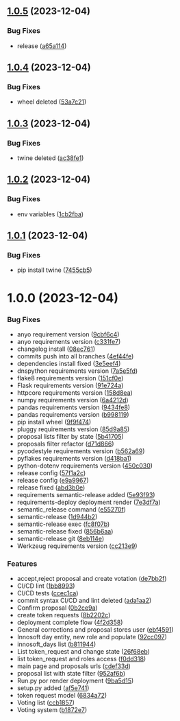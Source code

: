 ## [1.0.5](https://github.com/motero2k/programaze/compare/v1.0.4...v1.0.5) (2023-12-04)


### Bug Fixes

* release ([a65a114](https://github.com/motero2k/programaze/commit/a65a114cfc7d8f415c3c68459560eeb41befa3ec))

## [1.0.4](https://github.com/motero2k/programaze/compare/v1.0.3...v1.0.4) (2023-12-04)


### Bug Fixes

* wheel deleted ([53a7c21](https://github.com/motero2k/programaze/commit/53a7c21c4cea6aab0fac4dc0fa9a5c5f3369e2ea))

## [1.0.3](https://github.com/motero2k/programaze/compare/v1.0.2...v1.0.3) (2023-12-04)


### Bug Fixes

* twine deleted ([ac38fe1](https://github.com/motero2k/programaze/commit/ac38fe1d3a055d36cddf789b838e5d39e96c81ad))

## [1.0.2](https://github.com/motero2k/programaze/compare/v1.0.1...v1.0.2) (2023-12-04)


### Bug Fixes

* env variables ([1cb2fba](https://github.com/motero2k/programaze/commit/1cb2fba68d7472082e8329aa522a54551d714ff7))

## [1.0.1](https://github.com/motero2k/programaze/compare/v1.0.0...v1.0.1) (2023-12-04)


### Bug Fixes

* pip install twine ([7455cb5](https://github.com/motero2k/programaze/commit/7455cb58270587f3036b89d0fa77994bd3bde7e3))

# 1.0.0 (2023-12-04)


### Bug Fixes

* anyo requirement version ([9cbf6c4](https://github.com/motero2k/programaze/commit/9cbf6c404f8b42743b9f2fbc9f7f381a2f556192))
* anyo requirements version ([c331fe7](https://github.com/motero2k/programaze/commit/c331fe78757a810d3af27be8aa6212dcf1e61f88))
* changelog install ([08ec761](https://github.com/motero2k/programaze/commit/08ec761b285a8d761e146f3515a588bad0f017ae))
* commits push into all branches ([4ef44fe](https://github.com/motero2k/programaze/commit/4ef44fe92f845ebff040451830cdc52106e0b3fd))
* dependencies install fixed ([3e5eef4](https://github.com/motero2k/programaze/commit/3e5eef4d0e5493bbff6ae95cac019df4e753e574))
* dnspython requirements version ([7a5e5fd](https://github.com/motero2k/programaze/commit/7a5e5fd3454fe850790d516071030f7410776d81))
* flake8 requirements version ([151cf0e](https://github.com/motero2k/programaze/commit/151cf0ec44f4dbd2b8d089de197d07f9603c005f))
* Flask requirements version ([91e724a](https://github.com/motero2k/programaze/commit/91e724abb98483cdc10576dc97ee630e06a029d2))
* httpcore requirements version ([158d8ea](https://github.com/motero2k/programaze/commit/158d8ea02dec336e611e91e26df9a319695988fb))
* numpy requirements version ([6a4212d](https://github.com/motero2k/programaze/commit/6a4212d62373c4ee3aba838a76de5a17c3b2a268))
* pandas requirements version ([9434fe8](https://github.com/motero2k/programaze/commit/9434fe8272d4166effb141a459ca8fe91a1f0a40))
* pandas requirements version ([b998119](https://github.com/motero2k/programaze/commit/b9981193d52cd3b7dc902f70090c2f5f3fc6a375))
* pip install wheel ([9f9f474](https://github.com/motero2k/programaze/commit/9f9f474e285a4cd465359abbe1d8b87cabd6f9bb))
* pluggy requirements version ([85d9a85](https://github.com/motero2k/programaze/commit/85d9a856a1936839da91f351a603b0868c1f2145))
* proposal lists filter by state ([5b41705](https://github.com/motero2k/programaze/commit/5b41705381a50904d48c0e4b6dd22e3a515604eb))
* proposals filter refactor ([d71d866](https://github.com/motero2k/programaze/commit/d71d866325c55f55e5bff27502fe5a1359bbc8df))
* pycodestyle requirements version ([b562a69](https://github.com/motero2k/programaze/commit/b562a698a2b6f7c42753939179396b34890cd2b2))
* pyflakes requirements version ([d418ba1](https://github.com/motero2k/programaze/commit/d418ba107ed953b82f14e0a5ca7ffcf4f89ce521))
* python-dotenv requirements version ([450c030](https://github.com/motero2k/programaze/commit/450c030173d1c3d01436106d1cd37881bad4f619))
* release config ([57f1a2c](https://github.com/motero2k/programaze/commit/57f1a2cc507a8d41f97bc10a699cff87aaa2fe39))
* release config ([e9a9967](https://github.com/motero2k/programaze/commit/e9a996751c9d3d7c9797c7c511092a0e6dc1149b))
* release fixed ([abd3b0e](https://github.com/motero2k/programaze/commit/abd3b0e73a82a90271d4b990f4c5247e13dc864f))
* requirements semantic-release added ([5e93f93](https://github.com/motero2k/programaze/commit/5e93f93c2a595b15d9c6c6c863ebf91dc8fa7bf4))
* requirements-deploy deployment render ([7e3df7a](https://github.com/motero2k/programaze/commit/7e3df7a5ad6ecbff8a61e6bc85247410d5951d36))
* semantic_release command ([e55270f](https://github.com/motero2k/programaze/commit/e55270f789e9e2b074a13e68b8cd621e261e432e))
* semantic-release ([1d944b2](https://github.com/motero2k/programaze/commit/1d944b21d1fee802d1ff62debec0fccc04e1d54f))
* semantic-release exec ([fc8f07b](https://github.com/motero2k/programaze/commit/fc8f07bc720fb601991bb79cdb11ef158e56b39a))
* semantic-release fixed ([856b6aa](https://github.com/motero2k/programaze/commit/856b6aa99b000062e796ddb2f8191d138ef9e523))
* semantic-release git ([8eb114e](https://github.com/motero2k/programaze/commit/8eb114e51d31e7f53ace94084b39ef9a1b5abc8d))
* Werkzeug requirements version ([cc213e9](https://github.com/motero2k/programaze/commit/cc213e963bd21f40e42782edb2b84f2c8391891e))


### Features

* accept,reject proposal and create votation ([de7bb2f](https://github.com/motero2k/programaze/commit/de7bb2f244791f1c8ee2171fc614e74033ad4a07))
* CI/CD lint ([1bb8993](https://github.com/motero2k/programaze/commit/1bb8993015962653c4d09ebdee5ecf684187f67d))
* CI/CD tests ([ccec1ca](https://github.com/motero2k/programaze/commit/ccec1ca20599c5ab467e2870ab3b99350932ae5c))
* commit syntax CI/CD and lint deleted ([ada1aa2](https://github.com/motero2k/programaze/commit/ada1aa200cb5762f292f75d0455673065dd99dac))
* Confirm proposal ([0b2ce9a](https://github.com/motero2k/programaze/commit/0b2ce9a7184fae85b6facb60a4335cc224bead8e))
* create token requests ([8b2202c](https://github.com/motero2k/programaze/commit/8b2202cf2c740e8484ba6401e910c06693e68c44))
* deployment complete flow ([4f2d358](https://github.com/motero2k/programaze/commit/4f2d3582e828ce0e06b3b23997735cce602a5647))
* General corrections and proposal stores user ([ebf4591](https://github.com/motero2k/programaze/commit/ebf459100dd0ad730d3e849ee803e27d4d8d1498))
* Innosoft day entity, new role and populate ([92cc097](https://github.com/motero2k/programaze/commit/92cc097eb893f2fcbdac06966387b038747eb56e))
* innosoft_days list ([b811944](https://github.com/motero2k/programaze/commit/b811944804a66d8e4faf30737603c736caf66a7f))
* List token_request and change state ([26f68eb](https://github.com/motero2k/programaze/commit/26f68ebe713deba37ffb46f2686489f9d205b0a2))
* list token_request and roles access ([f0dd318](https://github.com/motero2k/programaze/commit/f0dd31849123c7ca7411802cd196fea172550929))
* main page and proposals urls ([cdef33d](https://github.com/motero2k/programaze/commit/cdef33d02cbec2dd7895237763f45bc4b9938a4c))
* proposal list with state filter ([952af6b](https://github.com/motero2k/programaze/commit/952af6b3c390e86db29aa605758468c8f86c857c))
* Run.py por render deployment ([9ba5d15](https://github.com/motero2k/programaze/commit/9ba5d1505fc2830935959431fbc1a6db35f7509e))
* setup.py added ([af5e741](https://github.com/motero2k/programaze/commit/af5e741af21e17219f927cce01190b9ae781660a))
* token request model ([6834a72](https://github.com/motero2k/programaze/commit/6834a724323eed5fe33bb1b6faf6653731cd75d1))
* Voting list ([ccb1857](https://github.com/motero2k/programaze/commit/ccb1857959db0d813e8fdef160c6b70d27c0985c))
* Voting system ([b1872e7](https://github.com/motero2k/programaze/commit/b1872e7bc85fa3f3b5ac1a7a6d6117abb2063f0c))
